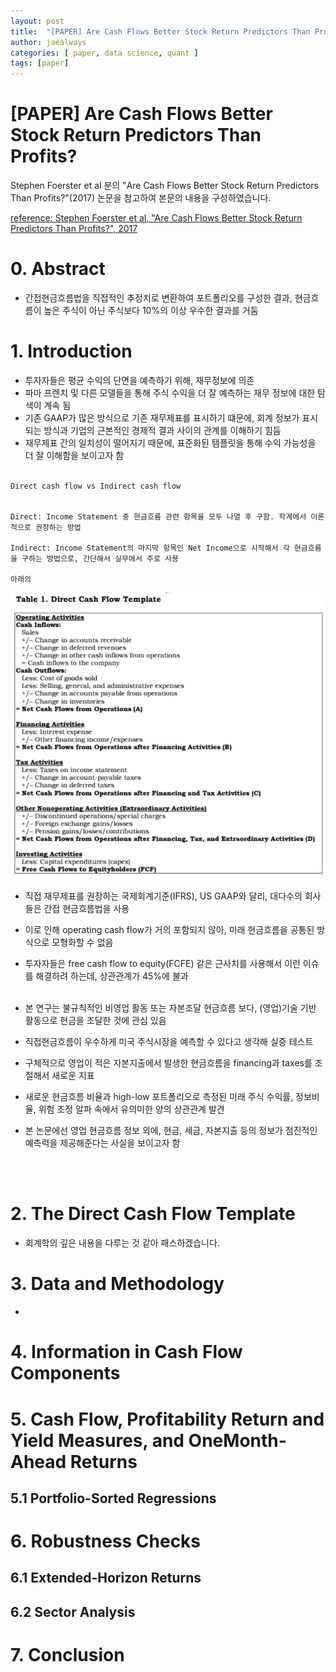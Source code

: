 ```yaml
---
layout: post
title:  "[PAPER] Are Cash Flows Better Stock Return Predictors Than Profits?"
author: jaealways
categories: [ paper, data science, quant ]
tags: [paper]
---
```



# [PAPER] Are Cash Flows Better Stock Return Predictors Than Profits? 

Stephen Foerster et al 분의 "Are Cash Flows Better Stock Return Predictors Than Profits?"(2017) 논문을 참고하여 본문의 내용을 구성하였습니다.

[reference: Stephen Foerster et al, "Are Cash Flows Better Stock Return Predictors Than Profits?", 2017](https://deliverypdf.ssrn.com/delivery.php?ID=975094099100006027070070069079112028118048034028083053113065073025103006067105094087000019119031026058055083030124109002019083027027021084004066066116010006034044002080112070117010087115086116001064069002092074070093029089082120065028111076004&EXT=pdf&INDEX=TRUE)


# 0. Abstract

- 간접현금흐름법을 직접적인 추정치로 변환하여 포트폴리오를 구성한 결과, 현금흐름이 높은 주식이 아닌 주식보다 10%의 이상 우수한 결과를 거둠

# 1. Introduction

- 투자자들은 평균 수익의 단면을 예측하기 위해, 재무정보에 의존
- 파마 프렌치 및 다른 모델들을 통해 주식 수익을 더 잘 예측하는 재무 정보에 대한 탐색이 계속 됨
- 기존 GAAP가 많은 방식으로 기존 재무제표를 표시하기 떄문에, 회계 정보가 표시되는 방식과 기업의 근본적인 경제적 결과 사이의 관계를 이해하기 힘듬
- 재무제표 간의 일치성이 떨어지기 때문에, 표준화된 탬플릿을 통해 수익 가능성을 더 잘 이해함을 보이고자 함
</br></br>

```
Direct cash flow vs Indirect cash flow


Direct: Income Statement 중 현금흐름 관련 항목을 모두 나열 후 구함. 학계에서 이론적으로 권장하는 방법

Indirect: Income Statement의 마지막 항목인 Net Income으로 시작해서 각 현금흐름을 구하는 방법으로, 간단해서 실무에서 주로 사용

아래의 

```
![Alt text](Image\2023-09-20-Are-Cash-Flows-Better-Stock-Return-Predictors-Than-Profits\image.png)



- 직접 재무제표를 권장하는 국제회계기준(IFRS), US GAAP와 달리, 대다수의 회사들은 간접 현금흐름법을 사용
- 이로 인해 operating cash flow가 거의 포함되지 않아, 미래 현금흐름을 공통된 방식으로 모형화할 수 없음
- 투자자들은 free cash flow to equity(FCFE) 같은 근사치를 사용해서 이런 이슈를 해결하려 하는데, 상관관계가 45%에 불과
</br></br>

- 본 연구는 불규칙적인 비영업 활동 또는 자본조달 현금흐름 보다, (영업)기술 기반 활동으로 현금을 조달한 것에 관심 있음
- 직접현금흐름이 우수하게 미국 주식시장을 예측할 수 있다고 생각해 실증 테스트
- 구체적으로 영업이 적은 자본지출에서 발생한 현금흐름을 financing과 taxes를 조절해서 새로운 지표 
- 새로운 현금흐름 비율과 high-low 포트폴리오로 측정된 미래 주식 수익률, 정보비율, 위험 조정 알파 속에서 유의미한 양의 상관관계 발견
- 본 논문에선 영업 현금흐름 정보 외에, 현금, 세금, 자본지출 등의 정보가 점진적인 예측력을 제공해준다는 사실을 보이고자 함

</br></br>

# 2. The Direct Cash Flow Template 

- 회계학의 깊은 내용을 다루는 것 같아 패스하겠습니다.

# 3. Data and Methodology

- 

# 4. Information in Cash Flow Components



# 5. Cash Flow, Profitability Return and Yield Measures, and OneMonth-Ahead Returns 



## 5.1 Portfolio-Sorted Regressions


# 6. Robustness Checks 

## 6.1 Extended-Horizon Returns

## 6.2 Sector Analysis

# 7. Conclusion
